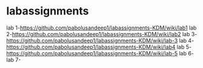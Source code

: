 # labassignments

lab 1-https://github.com/pabolusandeep1/labassignments-KDM/wiki/lab1
lab 2-https://github.com/pabolusandeep1/labassignments-KDM/wiki/lab2
lab 3-https://github.com/pabolusandeep1/labassignments-KDM/wiki/lab-3
lab 4-https://github.com/pabolusandeep1/labassignments-KDM/wiki/lab4
lab 5-https://github.com/pabolusandeep1/labassignments-KDM/wiki/lab-5
lab 6-
lab 7-
